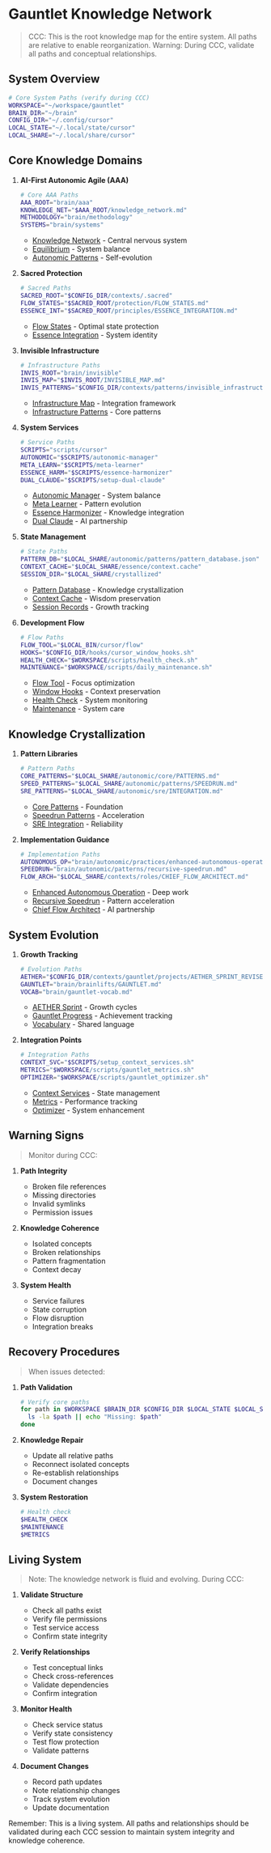 # Gauntlet Knowledge Network
> CCC: This is the root knowledge map for the entire system. All paths are relative to enable reorganization.
> Warning: During CCC, validate all paths and conceptual relationships.

## System Overview
```bash
# Core System Paths (verify during CCC)
WORKSPACE="~/workspace/gauntlet"
BRAIN_DIR="~/brain"
CONFIG_DIR="~/.config/cursor"
LOCAL_STATE="~/.local/state/cursor"
LOCAL_SHARE="~/.local/share/cursor"
```

## Core Knowledge Domains

1. **AI-First Autonomic Agile (AAA)**
   ```bash
   # Core AAA Paths
   AAA_ROOT="brain/aaa"
   KNOWLEDGE_NET="$AAA_ROOT/knowledge_network.md"
   METHODOLOGY="brain/methodology"
   SYSTEMS="brain/systems"
   ```
   - [Knowledge Network]($KNOWLEDGE_NET) - Central nervous system
   - [Equilibrium]($METHODOLOGY/equilibrium.md) - System balance
   - [Autonomic Patterns]($SYSTEMS/autonomic.md) - Self-evolution

2. **Sacred Protection**
   ```bash
   # Sacred Paths
   SACRED_ROOT="$CONFIG_DIR/contexts/.sacred"
   FLOW_STATES="$SACRED_ROOT/protection/FLOW_STATES.md"
   ESSENCE_INT="$SACRED_ROOT/principles/ESSENCE_INTEGRATION.md"
   ```
   - [Flow States]($FLOW_STATES) - Optimal state protection
   - [Essence Integration]($ESSENCE_INT) - System identity

3. **Invisible Infrastructure**
   ```bash
   # Infrastructure Paths
   INVIS_ROOT="brain/invisible"
   INVIS_MAP="$INVIS_ROOT/INVISIBLE_MAP.md"
   INVIS_PATTERNS="$CONFIG_DIR/contexts/patterns/invisible_infrastructure.md"
   ```
   - [Infrastructure Map]($INVIS_MAP) - Integration framework
   - [Infrastructure Patterns]($INVIS_PATTERNS) - Core patterns

4. **System Services**
   ```bash
   # Service Paths
   SCRIPTS="scripts/cursor"
   AUTONOMIC="$SCRIPTS/autonomic-manager"
   META_LEARN="$SCRIPTS/meta-learner"
   ESSENCE_HARM="$SCRIPTS/essence-harmonizer"
   DUAL_CLAUDE="$SCRIPTS/setup-dual-claude"
   ```
   - [Autonomic Manager]($AUTONOMIC) - System balance
   - [Meta Learner]($META_LEARN) - Pattern evolution
   - [Essence Harmonizer]($ESSENCE_HARM) - Knowledge integration
   - [Dual Claude]($DUAL_CLAUDE) - AI partnership

5. **State Management**
   ```bash
   # State Paths
   PATTERN_DB="$LOCAL_SHARE/autonomic/patterns/pattern_database.json"
   CONTEXT_CACHE="$LOCAL_SHARE/essence/context.cache"
   SESSION_DIR="$LOCAL_SHARE/crystallized"
   ```
   - [Pattern Database]($PATTERN_DB) - Knowledge crystallization
   - [Context Cache]($CONTEXT_CACHE) - Wisdom preservation
   - [Session Records]($SESSION_DIR) - Growth tracking

6. **Development Flow**
   ```bash
   # Flow Paths
   FLOW_TOOL="$LOCAL_BIN/cursor/flow"
   HOOKS="$CONFIG_DIR/hooks/cursor_window_hooks.sh"
   HEALTH_CHECK="$WORKSPACE/scripts/health_check.sh"
   MAINTENANCE="$WORKSPACE/scripts/daily_maintenance.sh"
   ```
   - [Flow Tool]($FLOW_TOOL) - Focus optimization
   - [Window Hooks]($HOOKS) - Context preservation
   - [Health Check]($HEALTH_CHECK) - System monitoring
   - [Maintenance]($MAINTENANCE) - System care

## Knowledge Crystallization

1. **Pattern Libraries**
   ```bash
   # Pattern Paths
   CORE_PATTERNS="$LOCAL_SHARE/autonomic/core/PATTERNS.md"
   SPEED_PATTERNS="$LOCAL_SHARE/autonomic/patterns/SPEEDRUN.md"
   SRE_PATTERNS="$LOCAL_SHARE/autonomic/sre/INTEGRATION.md"
   ```
   - [Core Patterns]($CORE_PATTERNS) - Foundation
   - [Speedrun Patterns]($SPEED_PATTERNS) - Acceleration
   - [SRE Integration]($SRE_PATTERNS) - Reliability

2. **Implementation Guidance**
   ```bash
   # Implementation Paths
   AUTONOMOUS_OP="brain/autonomic/practices/enhanced-autonomous-operation.md"
   SPEEDRUN="brain/autonomic/patterns/recursive-speedrun.md"
   FLOW_ARCH="$LOCAL_SHARE/contexts/roles/CHIEF_FLOW_ARCHITECT.md"
   ```
   - [Enhanced Autonomous Operation]($AUTONOMOUS_OP) - Deep work
   - [Recursive Speedrun]($SPEEDRUN) - Pattern acceleration
   - [Chief Flow Architect]($FLOW_ARCH) - AI partnership

## System Evolution

1. **Growth Tracking**
   ```bash
   # Evolution Paths
   AETHER="$CONFIG_DIR/contexts/gauntlet/projects/AETHER_SPRINT_REVISED.md"
   GAUNTLET="brain/brainlifts/GAUNTLET.md"
   VOCAB="brain/gauntlet-vocab.md"
   ```
   - [AETHER Sprint]($AETHER) - Growth cycles
   - [Gauntlet Progress]($GAUNTLET) - Achievement tracking
   - [Vocabulary]($VOCAB) - Shared language

2. **Integration Points**
   ```bash
   # Integration Paths
   CONTEXT_SVC="$SCRIPTS/setup_context_services.sh"
   METRICS="$WORKSPACE/scripts/gauntlet_metrics.sh"
   OPTIMIZER="$WORKSPACE/scripts/gauntlet_optimizer.sh"
   ```
   - [Context Services]($CONTEXT_SVC) - State management
   - [Metrics]($METRICS) - Performance tracking
   - [Optimizer]($OPTIMIZER) - System enhancement

## Warning Signs
> Monitor during CCC:

1. **Path Integrity**
   - Broken file references
   - Missing directories
   - Invalid symlinks
   - Permission issues

2. **Knowledge Coherence**
   - Isolated concepts
   - Broken relationships
   - Pattern fragmentation
   - Context decay

3. **System Health**
   - Service failures
   - State corruption
   - Flow disruption
   - Integration breaks

## Recovery Procedures
> When issues detected:

1. **Path Validation**
   ```bash
   # Verify core paths
   for path in $WORKSPACE $BRAIN_DIR $CONFIG_DIR $LOCAL_STATE $LOCAL_SHARE; do
     ls -la $path || echo "Missing: $path"
   done
   ```

2. **Knowledge Repair**
   - Update all relative paths
   - Reconnect isolated concepts
   - Re-establish relationships
   - Document changes

3. **System Restoration**
   ```bash
   # Health check
   $HEALTH_CHECK
   $MAINTENANCE
   $METRICS
   ```

## Living System
> Note: The knowledge network is fluid and evolving. During CCC:

1. **Validate Structure**
   - Check all paths exist
   - Verify file permissions
   - Test service access
   - Confirm state integrity

2. **Verify Relationships**
   - Test conceptual links
   - Check cross-references
   - Validate dependencies
   - Confirm integration

3. **Monitor Health**
   - Check service status
   - Verify state consistency
   - Test flow protection
   - Validate patterns

4. **Document Changes**
   - Record path updates
   - Note relationship changes
   - Track system evolution
   - Update documentation

Remember: This is a living system. All paths and relationships should be validated during each CCC session to maintain system integrity and knowledge coherence. 